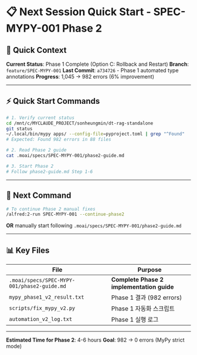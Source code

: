 # 📋 Next Session Quick Start - SPEC-MYPY-001 Phase 2

## 🎯 Quick Context

**Current Status**: Phase 1 Complete (Option C: Rollback and Restart)
**Branch**: `feature/SPEC-MYPY-001`
**Last Commit**: `a734726` - Phase 1 automated type annotations
**Progress**: 1,045 → 982 errors (6% improvement)

---

## ⚡ Quick Start Commands

```bash
# 1. Verify current status
cd /mnt/c/MYCLAUDE_PROJECT/sonheungmin/dt-rag-standalone
git status
~/.local/bin/mypy apps/ --config-file=pyproject.toml | grep "^Found"
# Expected: Found 982 errors in 88 files

# 2. Read Phase 2 guide
cat .moai/specs/SPEC-MYPY-001/phase2-guide.md

# 3. Start Phase 2
# Follow phase2-guide.md Step 1-6
```

---

## 🚀 Next Command

```bash
# To continue Phase 2 manual fixes
/alfred:2-run SPEC-MYPY-001 --continue-phase2
```

**OR** manually start following `.moai/specs/SPEC-MYPY-001/phase2-guide.md`

---

## 📊 Key Files

| File | Purpose |
|------|---------|
| `.moai/specs/SPEC-MYPY-001/phase2-guide.md` | **Complete Phase 2 implementation guide** |
| `mypy_phase1_v2_result.txt` | Phase 1 결과 (982 errors) |
| `scripts/fix_mypy_v2.py` | Phase 1 자동화 스크립트 |
| `automation_v2_log.txt` | Phase 1 실행 로그 |

---

**Estimated Time for Phase 2**: 4-6 hours
**Goal**: 982 → 0 errors (MyPy strict mode)
